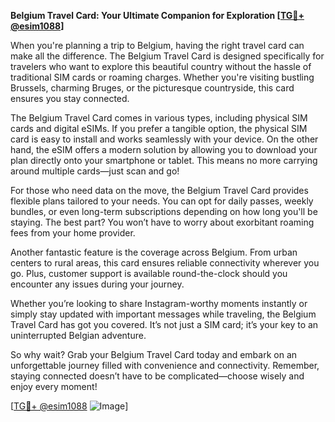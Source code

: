 **Belgium Travel Card: Your Ultimate Companion for Exploration [[TG💪+ @esim1088](https://t.me/s/esim1088)]**

When you're planning a trip to Belgium, having the right travel card can make all the difference. The Belgium Travel Card is designed specifically for travelers who want to explore this beautiful country without the hassle of traditional SIM cards or roaming charges. Whether you're visiting bustling Brussels, charming Bruges, or the picturesque countryside, this card ensures you stay connected.

The Belgium Travel Card comes in various types, including physical SIM cards and digital eSIMs. If you prefer a tangible option, the physical SIM card is easy to install and works seamlessly with your device. On the other hand, the eSIM offers a modern solution by allowing you to download your plan directly onto your smartphone or tablet. This means no more carrying around multiple cards—just scan and go!

For those who need data on the move, the Belgium Travel Card provides flexible plans tailored to your needs. You can opt for daily passes, weekly bundles, or even long-term subscriptions depending on how long you'll be staying. The best part? You won’t have to worry about exorbitant roaming fees from your home provider.

Another fantastic feature is the coverage across Belgium. From urban centers to rural areas, this card ensures reliable connectivity wherever you go. Plus, customer support is available round-the-clock should you encounter any issues during your journey.

Whether you’re looking to share Instagram-worthy moments instantly or simply stay updated with important messages while traveling, the Belgium Travel Card has got you covered. It’s not just a SIM card; it’s your key to an uninterrupted Belgian adventure.

So why wait? Grab your Belgium Travel Card today and embark on an unforgettable journey filled with convenience and connectivity. Remember, staying connected doesn’t have to be complicated—choose wisely and enjoy every moment!

[[TG💪+ @esim1088](https://t.me/s/esim1088) ![Image](https://i.postimg.cc/Y0z9fWf4/image.png)]